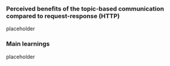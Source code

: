  ### Perceived benefits of the topic-based communication compared to request-response (HTTP)
 
 placeholder

 ### Main learnings
 
 placeholder
 
 
